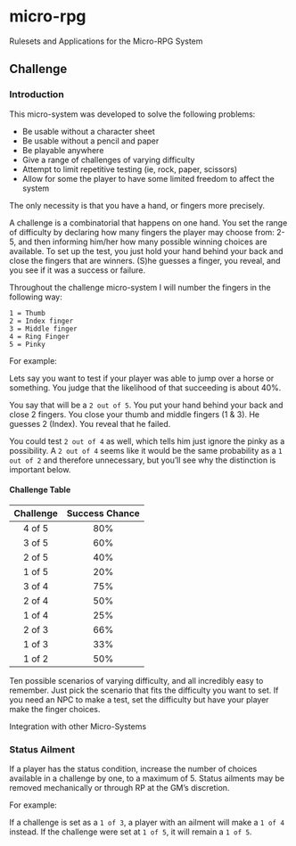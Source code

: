micro-rpg
=========

Rulesets and Applications for the Micro-RPG System


## Challenge

### Introduction
This micro-system was developed to solve the following problems:

* Be usable without a character sheet
* Be usable without a pencil and paper
* Be playable anywhere
* Give a range of challenges of varying difficulty
* Attempt to limit repetitive testing (ie, rock, paper, scissors)
* Allow for some the player to have some limited freedom to affect the system

The only necessity is that you have a hand, or fingers more precisely. 

A challenge is a combinatorial that happens on one hand. You set the range of difficulty by declaring how many fingers the player may choose from: 2-5, and then informing him/her how many possible winning choices are available. To set up the test, you just hold your hand behind your back and close the fingers that are winners. (S)he guesses a finger, you reveal, and you see if it was a success or failure.  

Throughout the challenge micro-system I will number the fingers in the following way:

    1 = Thumb
    2 = Index finger
    3 = Middle finger
    4 = Ring Finger
    5 = Pinky

For example:

Lets say you want to test if your player was able to jump over a horse or something. You judge that the likelihood of that succeeding is about 40%.

You say that will be a `2 out of 5`. You put your hand behind your back and close 2 fingers. You close your thumb and middle fingers (1 & 3). He guesses 2 (Index). You reveal that he failed.

You could test `2 out of 4` as well, which tells him just ignore the pinky as a possibility. A `2 out of 4` seems like it would be the same probability as a `1 out of 2` and therefore unnecessary, but you’ll see why the distinction is important below.

#### Challenge Table

| Challenge     | Success Chance |
| :-----------: |:--------------:|
| 4 of 5        | 80%            |
| 3 of 5        | 60%            |
| 2 of 5        | 40%            |
| 1 of 5        | 20%            |
| 3 of 4        | 75%            |
| 2 of 4        | 50%            |
| 1 of 4        | 25%            |
| 2 of 3        | 66%            |
| 1 of 3        | 33%            |
| 1 of 2        | 50%            |


Ten possible scenarios of varying difficulty, and all incredibly easy to remember. Just pick the scenario that fits the difficulty you want to set. If you need an NPC to make a test, set the difficulty but have your player make the finger choices.


Integration with other Micro-Systems

### Status Ailment

If a player has the status condition, increase the number of choices available in a challenge by one, to a maximum of 5. Status ailments may be removed mechanically or through RP at the GM’s discretion.

For example:

If a challenge is set as a `1 of 3`, a player with an ailment will make a `1 of 4` instead. If the challenge were set at `1 of 5`, it will remain a `1 of 5`.

